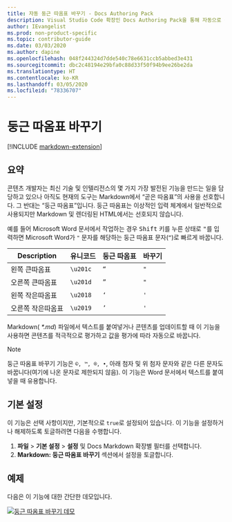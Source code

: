 ```yaml
---
title: 자동 둥근 따옴표 바꾸기 - Docs Authoring Pack
description: Visual Studio Code 확장인 Docs Authoring Pack을 통해 자동으로 둥근 따옴표를 바꾸는 방법을 알아봅니다.
author: IEvangelist
ms.prod: non-product-specific
ms.topic: contributor-guide
ms.date: 03/03/2020
ms.author: dapine
ms.openlocfilehash: 048f244324d7dde540c78e6631ccb5abbed3e431
ms.sourcegitcommit: dbc2c48194e29bfa0c88d33f50f94b9ee26be2da
ms.translationtype: HT
ms.contentlocale: ko-KR
ms.lasthandoff: 03/05/2020
ms.locfileid: "78336707"
---
```

# <a name="smart-quote-replacement"></a>둥근 따옴표 바꾸기

[!INCLUDE [markdown-extension](includes/markdown-extension.md)]

## <a name="summary"></a>요약

콘텐츠 개발자는 최신 기술 및 인텔리전스의 몇 가지 가장 발전된 기능을 만드는 일을 담당하고 있으나 아직도 현재의 도구는 Markdown에서 “곧은 따옴표”의 사용을 선호합니다. 그 반대는 “둥근 따옴표”입니다. 둥근 따옴표는 이상적인 입력 체계에서 일반적으로 사용되지만 Markdown 및 렌더링된 HTML에서는 선호되지 않습니다.

예를 들어 Microsoft Word 문서에서 작업하는 경우 <kbd>Shift</kbd> 키를 누른 상태로 <kbd>"</kbd>를 입력하면 Microsoft Word가 `"` 문자를 해당하는 둥근 따옴표 문자(`“`)로 빠르게 바꿉니다.

| Description        | 유니코드  | 둥근 따옴표 | 바꾸기 |
|--------------------|----------|-------------|-------------|
| 왼쪽 큰따옴표  | `\u201c` | `“`         | `"`         |
| 오른쪽 큰따옴표 | `\u201d` | `”`         | `"`         |
| 왼쪽 작은따옴표  | `\u2018` | `‘`         | `'`         |
| 오른쪽 작은따옴표 | `\u2019` | `’`         | `'`         |

Markdown( *\*.md*) 파일에서 텍스트를 붙여넣거나 콘텐츠를 업데이트할 때 이 기능을 사용하면 콘텐츠를 적극적으로 평가하고 값을 평가에 따라 자동으로 바꿉니다.

> [!NOTE]
> 둥근 따옴표 바꾸기 기능은 `©, ™, ®, •`, 아래 첨자 및 위 첨자 문자와 같은 다른 문자도 바꿉니다(여기에 나온 문자로 제한되지 않음). 이 기능은 Word 문서에서 텍스트를 붙여넣을 때 유용합니다.

## <a name="preferences"></a>기본 설정

이 기능은 선택 사항이지만, 기본적으로 `true`로 설정되어 있습니다. 이 기능을 설정하거나 해제하도록 토글하려면 다음을 수행합니다.

1. **파일** > **기본 설정** > **설정** 및 Docs Markdown 확장별 필터를 선택합니다. 
1. **Markdown: 둥근 따옴표 바꾸기** 섹션에서 설정을 토글합니다.

## <a name="in-action"></a>예제

다음은 이 기능에 대한 간단한 데모입니다.

[![둥근 따옴표 바꾸기 데모](media/replace-smart-quotes.gif)](media/replace-smart-quotes.gif#lightbox)
